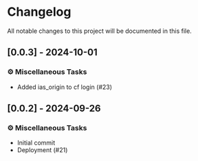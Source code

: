 # Changelog

All notable changes to this project will be documented in this file.

## [0.0.3] - 2024-10-01

### ⚙️ Miscellaneous Tasks

- Added ias_origin to cf login (#23)

## [0.0.2] - 2024-09-26

### ⚙️ Miscellaneous Tasks

- Initial commit
- Deployment (#21)

<!-- generated by git-cliff -->
